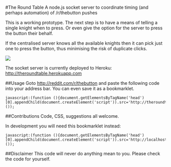 #The Round Table
A node.js socket server to coordinate timing (and perhaps automation) of /r/thebutton pushes

This is a working prototype. The next step is to have a means of telling a single knight when to press.
Or even give the option for the server to press the button their behalf.

If the centralised server knows all the available knights then it can pick just one to press the
button, thus minimising the risk of duplicate clicks.


![](http://i.imgur.com/hWmT6YV.png)

The socket server is currently deployed to Heroku: http://theroundtable.herokuapp.com

##Usage
Goto http://reddit.com/r/thebutton and paste the following code into your address bar. You can even save it as a bookmarklet.

```
javascript:(function (){document.getElementsByTagName('head')[0].appendChild(document.createElement('script')).src='http://theroundtable.herokuapp.com/bookmarklet.js?'+Math.random();}());
```

##Contributions
Code, CSS, suggestions all welcome.

In development you will need this bookmarklet instead:
```
javascript:(function (){document.getElementsByTagName('head')[0].appendChild(document.createElement('script')).src='http://localhost:5000/bookmarklet.js?'+Math.random();}());
```

##Disclaimer
This code will never do anything mean to you. Please check the code for yourself.
